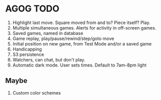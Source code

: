 # AGOG TODO

1. Highlight last move. Square moved from and to? Piece itself? Play.
1. Multiple simultaneous games. Alerts for activity in off-screen games.
1. Saved games, named in database
1. Game replay, play/pause/rewind/step/goto move
1. Initial position on new game, from Test Mode and/or a saved game
1. Handicapping
1. S3 persistence
1. Watchers, can chat, but don't play.
1. Automatic dark mode. User sets times. Default to 7am-8pm light

## Maybe

1. Custom color schemes
